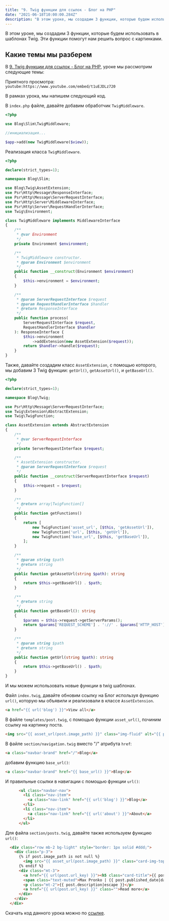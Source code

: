 ```yaml
---
title: "9. Twig функции для ссылок - Блог на PHP"
date: "2021-06-18T10:00:00.284Z"
description: "В этом уроке, мы создадим 3 функции, которые будем использовать в шаблонах Twig. Эти функции помогут нам решить вопрос с картинками."
---
```


В этом уроке, мы создадим 3 функции, которые будем использовать в шаблонах Twig. Эти функции помогут нам решить вопрос с картинками.

## Какие темы мы разберем
В [9. Twig функции для ссылок - Блог на PHP](https://www.youtube.com/watch?v=t1uEJDLz720), уроке мы рассмотрим следующие темы:


Приятного просмотра:
`youtube:https://www.youtube.com/embed/t1uEJDLz720`

В рамках урока, мы напишем следующий код.

В `index.php` файле, давайте добавим обработчик `TwigMiddleware`.

```php
<?php

use Blog\Slim\TwigMiddleware;

//инициализация...

$app->add(new TwigMiddleware($view));
```

Реализация класса `TwigMiddleware`.

```php
<?php

declare(strict_types=1);

namespace Blog\Slim;

use Blog\Twig\AssetExtension;
use Psr\Http\Message\ResponseInterface;
use Psr\Http\Message\ServerRequestInterface;
use Psr\Http\Server\MiddlewareInterface;
use Psr\Http\Server\RequestHandlerInterface;
use Twig\Environment;

class TwigMiddleware implements MiddlewareInterface
{
    /**
     * @var Environment
     */
    private Environment $environment;

    /**
     * TwigMiddleware constructor.
     * @param Environment $environment
     */
    public function __construct(Environment $environment)
    {
        $this->environment = $environment;
    }

    /**
     * @param ServerRequestInterface $request
     * @param RequestHandlerInterface $handler
     * @return ResponseInterface
     */
    public function process(
        ServerRequestInterface $request,
        RequestHandlerInterface $handler
    ): ResponseInterface {
        $this->environment
            ->addExtension(new AssetExtension($request));
        return $handler->handle($request);
    }
}
```

Также, давайте создадим класс `AssetExtension`, с помощью которого, мы добавим 3 Twig функции: `getUrl()`, `getAssetUrl()`, и `getBaseUrl()`.

```php
<?php

declare(strict_types=1);

namespace Blog\Twig;

use Psr\Http\Message\ServerRequestInterface;
use Twig\Extension\AbstractExtension;
use Twig\TwigFunction;

class AssetExtension extends AbstractExtension
{
    /**
     * @var ServerRequestInterface
     */
    private ServerRequestInterface $request;

    /**
     * AssetExtension constructor.
     * @param ServerRequestInterface $request
     */
    public function __construct(ServerRequestInterface $request)
    {
        $this->request = $request;
    }

    /**
     * @return array|TwigFunction[]
     */
    public function getFunctions()
    {
        return [
            new TwigFunction('asset_url', [$this, 'getAssetUrl']),
            new TwigFunction('url', [$this, 'getUrl']),
            new TwigFunction('base_url', [$this, 'getBaseUrl']),
        ];
    }

    /**
     * @param string $path
     * @return string
     */
    public function getAssetUrl(string $path): string
    {
        return $this->getBaseUrl() . $path;
    }

    /**
     * @return string
     */
    public function getBaseUrl(): string
    {
        $params = $this->request->getServerParams();
        return $params['REQUEST_SCHEME'] . '://' . $params['HTTP_HOST'] . '/';
    }

    /**
     * @param string $path
     * @return string
     */
    public function getUrl(string $path): string
    {
        return $this->getBaseUrl() . $path;
    }
}
```

И мы можем использовать новые функции в twig шаблонах.

Файл `index.twig`, давайте обновим ссылку на Блог используя функцию `url()`, которую мы объявили и реализовали в классе `AssetExtension`.

```html
<a href="{{ url('blog') }}">View all</a>
```

В файле `templates/post.twig`, с помощью функции `asset_url()`, починим ссылку на картинку поста.

```html
<img src="{{ asset_url(post.image_path) }}" class="img-fluid" alt="{{ post.title|escape }}">
```

В файле `section/navigation.twig` вместо "/" атрибута `href`:

```html
<a class="navbar-brand" href="/">Blog</a>
```

добавим функцию `base_url()`:
```html
<a class="navbar-brand" href="{{ base_url() }}">Blog</a>
```

И правильные ссылки в навигации с помощью функции `url()`:
```html
      <ul class="navbar-nav">
        <li class="nav-item">
          <a class="nav-link" href="{{ url('blog') }}">Blog</a>
        </li>
        <li class="nav-item">
          <a class="nav-link" href="{{ url('about') }}">About</a>
        </li>
      </ul>
```

Для файла `section/posts.twig`, давайте также используем функцию `url()`:
```html
  <div class="row mb-2 bg-light" style="border: 1px solid #ddd;">
    <div class="p-3">
      {% if post.image_path is not null %}
        <img src="{{ asset_url(post.image_path) }}" class="card-img-top" alt="{{ post.title|escape }}">
      {% endif %}
      <div class="mt-3">
        <a href="{{ url(post.url_key) }}"><h5 class="card-title">{{ post.title|escape }}</h5></a>
        <span class="text-muted">Max Pronko | {{ post.published_date|date("F d, Y") }}</span>
        <p class="mt-2">{{ post.description|escape }}</p>
        <a href="{{ url(post.url_key) }}" class="">Read more</a>
      </div>
    </div>
  </div>
```

Скачать код данного урока можно по [ссылке](https://github.com/mcspronko/php-blog-lessons/tree/master/lesson-9).
